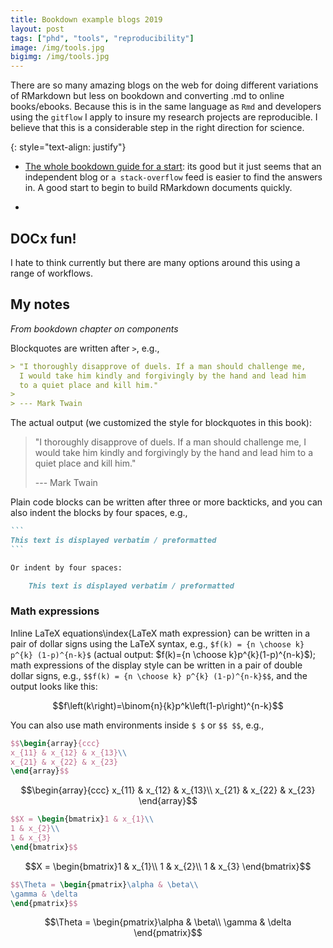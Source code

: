 ```yaml
---
title: Bookdown example blogs 2019
layout: post
tags: ["phd", "tools", "reproducibility"]
image: /img/tools.jpg
bigimg: /img/tools.jpg
---
```


There are so many amazing blogs on the web for doing different variations of RMarkdown but less on bookdown and converting .md to online books/ebooks. Because this is in the same language as  `Rmd` and developers using the `gitflow` I apply to insure my research projects are reproducible. I believe that this is a considerable step in the right direction for science.

{: style="text-align: justify"}

- [The whole bookdown guide for a start](https://rmarkdown.rstudio.com/articles_docx.html/): its good but it just seems that an independent blog or `a stack-overflow` feed is easier to find the answers in. A good start to begin to build RMarkdown documents quickly.

- 

## DOCx fun!

I hate to think currently but there are many options around this using a range of workflows.

## My notes

*From bookdown chapter on components*

Blockquotes are written after `>`, e.g.,

```markdown
> "I thoroughly disapprove of duels. If a man should challenge me,
  I would take him kindly and forgivingly by the hand and lead him
  to a quiet place and kill him."
>
> --- Mark Twain
```

The actual output (we customized the style for blockquotes in this book):

> "I thoroughly disapprove of duels. If a man should challenge me,
  I would take him kindly and forgivingly by the hand and lead him
  to a quiet place and kill him."
>
> --- Mark Twain

Plain code blocks can be written after three or more backticks, and you can also indent the blocks by four spaces, e.g.,

````markdown
```
This text is displayed verbatim / preformatted
```

Or indent by four spaces:

    This text is displayed verbatim / preformatted
````

### Math expressions

Inline LaTeX equations\index{LaTeX math expression} can be written in a pair of dollar signs using the LaTeX syntax, e.g., `$f(k) = {n \choose k} p^{k} (1-p)^{n-k}$` (actual output: $f(k)={n \choose k}p^{k}(1-p)^{n-k}$); math expressions of the display style can be written in a pair of double dollar signs, e.g., `$$f(k) = {n \choose k} p^{k} (1-p)^{n-k}$$`, and the output looks like this:

$$f\left(k\right)=\binom{n}{k}p^k\left(1-p\right)^{n-k}$$

You can also use math environments inside `$ $` or `$$ $$`, e.g.,

```latex
$$\begin{array}{ccc}
x_{11} & x_{12} & x_{13}\\
x_{21} & x_{22} & x_{23}
\end{array}$$
```

$$\begin{array}{ccc}
x_{11} & x_{12} & x_{13}\\
x_{21} & x_{22} & x_{23}
\end{array}$$

```latex
$$X = \begin{bmatrix}1 & x_{1}\\
1 & x_{2}\\
1 & x_{3}
\end{bmatrix}$$
```

$$X = \begin{bmatrix}1 & x_{1}\\
1 & x_{2}\\
1 & x_{3}
\end{bmatrix}$$

```latex
$$\Theta = \begin{pmatrix}\alpha & \beta\\
\gamma & \delta
\end{pmatrix}$$
```

$$\Theta = \begin{pmatrix}\alpha & \beta\\
\gamma & \delta
\end{pmatrix}$$
